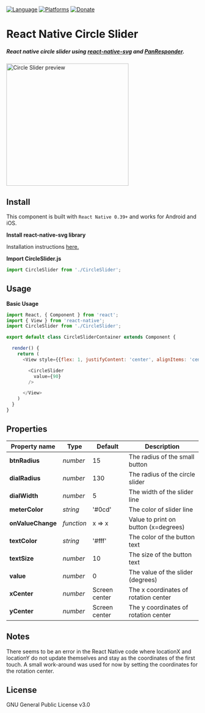 [![Language](https://img.shields.io/badge/language-ES%206-orange.svg)](https://github.com/lukehoban/es6features#readme)
[![Platforms](https://img.shields.io/badge/platform-iOS%20%7C%20Android-lightgrey.svg)](http://facebook.github.io/react-native/docs/getting-started.html)
[![Donate](https://img.shields.io/badge/Donate-PayPal-green.svg)](https://paypal.me/RayChooi)

# React Native Circle Slider


##### React native circle slider using [react-native-svg](https://github.com/react-native-community/react-native-svg) and [PanResponder](https://facebook.github.io/react-native/docs/panresponder.html).

<img src="https://github.com/raymondchooi/react-native-circle-slider/blob/master/img/circleSliderPreview.gif" alt="Circle Slider preview" width="320px"></img>

## Install

This component is built with `React Native 0.39+` and works for Android and iOS.

**Install react-native-svg library**

Installation instructions [here.](https://github.com/react-native-community/react-native-svg)

**Import CircleSlider.js**
```javascript
import CircleSlider from './CircleSlider';
```

## Usage

**Basic Usage**

```javascript
import React, { Component } from 'react';
import { View } from 'react-native';
import CircleSlider from './CircleSlider';

export default class CircleSliderContainer extends Component {

  render() {
    return (
      <View style={{flex: 1, justifyContent: 'center', alignItems: 'center'}}>

        <CircleSlider
          value={90}
        />

      </View>
    )
  }
}
```

## Properties

| Property name        | Type       | Default             | Description                          |
| ---                  | ---        | ---                 | ---                                  |
| **btnRadius**        | *number*   | 15                  | The radius of the small button       |
| **dialRadius**       | *number*   | 130                 | The radius of the circle slider      |
| **dialWidth**        | *number*   | 5                   | The width of the slider line         |
| **meterColor**       | *string*   | '#0cd'              | The color of slider line             |
| **onValueChange**    | *function* | x => x              | Value to print on button (x=degrees) |
| **textColor**        | *string*   | '#fff'              | The color of the button text         |
| **textSize**         | *number*   | 10                  | The size of the button text          |
| **value**            | *number*   | 0                   | The value of the slider (degrees)    |
| **xCenter**          | *number*   | Screen center       | The x coordinates of rotation center |
| **yCenter**          | *number*   | Screen center       | The y coordinates of rotation center |

## Notes

There seems to be an error in the React Native code where locationX and locationY do not update themselves and stay as the coordinates of the first touch.
A small work-around was used for now by setting the coordinates for the rotation center.

## License

GNU General Public License v3.0
